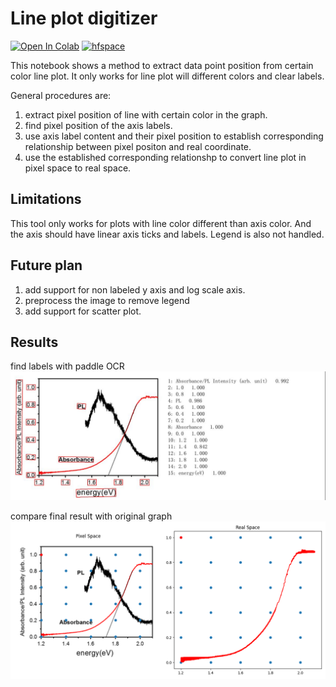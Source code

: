# Line plot digitizer

[![Open In Colab](https://colab.research.google.com/assets/colab-badge.svg)](https://colab.research.google.com/github/HaoleiH/AI-driven-projects/blob/main/line_plot_digitizer/graph_digitizer.ipynb)
[![hfspace](https://img.shields.io/badge/🤗-Huggingface%20Demo-yellow)]([https://huggingface.co/spaces/holyhigh666/RAG-chalcogenide-perovskite](https://huggingface.co/spaces/holyhigh666/graph-digitizer))




This notebook shows a method to extract data point position from certain color line plot. It only works for line plot will different colors and clear labels.

General procedures are:
1. extract pixel position of line with certain color in the graph.
2. find pixel position of the axis labels.
3. use axis label content and their pixel position to establish corresponding relationship between pixel positon and real coordinate.
4. use the established corresponding relationshp to convert line plot in pixel space to real space. 

## Limitations

This tool only works for plots with line color different than axis color. And the axis should have linear axis ticks and labels. Legend is also not handled.

## Future plan

1. add support for non labeled y axis and log scale axis.
2. preprocess the image to remove legend
3. add support for scatter plot.

## Results

find labels with paddle OCR
![image1](./result1.jpg)

compare final result with original graph
![image1](./result2.png)
